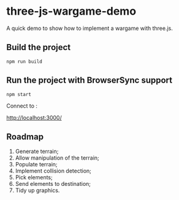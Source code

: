 # three-js-wargame-demo
A quick demo to show how to implement a wargame with three.js.

## Build the project
`npm run build`

## Run the project with BrowserSync support
`npm start`

Connect to :

[http://localhost:3000/](http://localhost:3000/)

## Roadmap

1. Generate terrain;
1. Allow manipulation of the terrain;
1. Populate terrain;
1. Implement collision detection;
1. Pick elements;
1. Send elements to destination;
1. Tidy up graphics.
